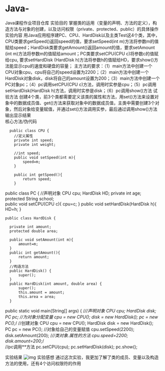 # Java-
Java课程作业项目仓库
实验目的
	掌握类的运用（变量的声明、方法的定义），构造方法与对象的创建，以及访问权限（private、protected、public）的具体操作
实验内容
	用Java应用程序建PC、CPU、HardDisk以及主类Test这4个类，其中，CPU类要求getSpeed()返回speed的值，要求setSpeed(int m)方法将参数m的值赋给speed；HardDisk类要求getAmount()返回amount的值，要求setAmount (int m)方法将参数m的值赋给amount；PC类要求setCPU(CPU c)将参数c的值赋给cpu, 要求setHardDisk (HardDisk h)方法将参数h的值赋给HD，要求show()方法能显示cpu的速度和硬盘的容量；
	主方法的要求：（1）main方法中创建一个CPU对象cpu，cpu将自己的speed设置为2200；（2）main方法中创建一个HardDisk对象disk，disk将自己的amount设置为200；（3）main方法中创建一个PC对象pc；（4）pc调用setCPU(CPU c)方法，调用时实参是cpu；（5）pc调用setHardDisk(HardDisk  h)方法，调用时实参是disk；（6）pc调用show()方法
试验方法
    创建4个类，前3个类都需要定义该类的属性和方法，用set()方法来设置对象中的数据成员值、get()方法来获取对象中的数据成员值，主类中需要创建3个对象，然后对象给变量赋值，并通过set()方法调用实参，最后通过调用show()方法输出显示结果	   
核心方法/伪代码
```
  public class CPU {
	//定义属性	
	private int speed;
	private int weight;
	
	//int speed;
	public void setSpeed(int m){
		speed=m;
	}
	
	public int getSpeed(){
		return speed;
	}
  ```
  public class PC {
	//声明对象
    CPU cpu;
	HardDisk HD;
	private int age;
	protected  String school;	
	public void setCPU(CPU c){
		cpu=c;
	}
	public void setHardDisk(HardDisk h){
		HD=h;
	}		
  ```
  public class HardDisk {
	
	private int amount;
	protected double area;
	
	public void setAmount(int m){
		amount=m;
	}
	public int getAmount(){
		return amount;
	}
	//构造方法	
	public HardDisk() {
		super();
	}
	public HardDisk(int amount, double area) {
		super();
		this.amount = amount;
		this.area = area;
	}
  ```
  public static void main(String[] args) {
		/*//声明对象
		CPU cpu;
		HardDisk disk;
		PC pc;
		//为对象分配变量
		cpu = new CPU(); 
		disk = new HardDisk();
		pc = new PC();*/
		//创建对象
		CPU cpu = new CPU();
		HardDisk disk = new HardDisk();
		PC pc = new PC();
		//对象给自己的变量赋值
		cpu.setSpeed(2200);
		disk.setAmount(200);
		/*//类对象.属性的方法
		cpu.speed=2200;
		disk.amount=200;*/		
		//pc调用**方法
		pc.setCPU(cpu);
		pc.setHardDisk(disk);
		pc.show();

实验结果
	![img](http://note.youdao.com/yws/public/resource/72aa84bd3a5d198f1794c36f35956f84/xmlnote/WEBRESOURCE0ecaa4d00568afcef6a040cfd437cc3d/13)
实验感想
    通过这次实验，我更加了解了类的成员、变量以及构造方法的使用，还有4个访问权限符的作用
    

